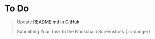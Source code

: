 <!-- TITLE: To Do -->
<!-- SUBTITLE: A quick summary of To Do -->

# To Do
><p>Update<a href=" https://github.com/tieandsuit/wiki2/blob/master/README.md "> README.md in GitHub</a></p>
>
>Submitting Your Task to the Blockchain Screenshots
>{.is-danger}
